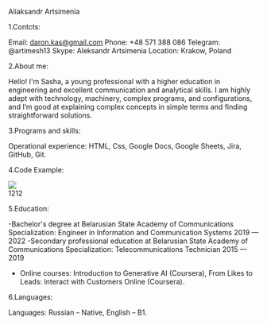 Aliaksandr Artsimenia

1.Contcts:

Email: daron.kas@gmail.com 
Phone: +48 571 388 086
Telegram: @artimesh13
Skype: Aleksandr Artsimenia
Location: Krakow, Poland

2.About me:

Hello! I'm Sasha, a young professional with a higher education in engineering and excellent communication and analytical skills. I am highly adept with technology, machinery, complex programs, and configurations, and I’m good at explaining complex concepts in simple terms and finding straightforward solutions. 

3.Programs and skills:

Operational experience: HTML, Css, Google Docs, Google Sheets, Jira, GitHub, Git.

4.Code Example:

 <section class="bg-section">
    <div class="background">
      <img src="./main-bg.jpeg" />
    </div>
    <div class="container">
      <div class="content-wrap">1212</div>
    </div>
  </section>

5.Education:

-Bachelor's degree at Belarusian State Academy of Communications Specialization: Engineer in Information and Communication Systems 2019 — 2022
-Secondary professional education at Belarusian State Academy of Communications Specialization: Telecommunications Technician 2015 — 2019
- Online courses: Introduction to Generative AI (Coursera), From Likes to Leads: Interact with Customers Online (Coursera).

6.Languages:

Languages: Russian – Native, English – B1.



